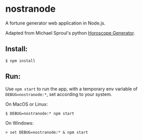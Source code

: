 # nostranode
A fortune generator web application in Node.js. 


Adapted from Michael Sproul's python [Horoscope Generator](https://github.com/michaelsproul/bullshit). 



## Install:

    $ npm install

## Run:

Use `npm start` to run the app, with a temporary env variable of `DEBUG=nostranode:*`, set according to your system.

On MacOS or Linux:

    $ DEBUG=nostranode:* npm start

On Windows:

    > set DEBUG=nostranode:* & npm start

    
    
